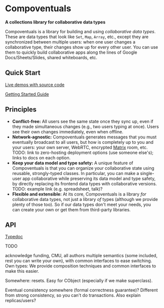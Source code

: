 # Compoventuals

**A collections library for collaborative data types**

Compoventuals is a library for building and using _collaborative data types_. These are data types that look like `Set`, `Map`, `Array`, etc., except they are synchronized between multiple users: when one user changes a collaborative type, their changes show up for every other user. You can use them to quickly build collaborative apps along the lines of Google Docs/Sheets/Slides, shared whiteboards, etc.

## Quick Start

[Live demos with source code](TODO)

[Getting Started Guide](./getting_started_guide.md)

## Principles

- **Conflict-free:** All users see the same state once they sync up, even if they made simultaneous changes (e.g., two users typing at once). Users see their own changes immediately, even when offline.
- **Network-agnostic:** Compoventuals generates messages that you must eventually broadcast to all users, but how is completely up to you and your users: your own server, WebRTC, encrypted [Matrix](matrix.org) room, etc. TODO: link to zero-hosting deployment options (use someone else's); links to docs on each option.
- **Keep your data model and type safety:** A unique feature of Compoventuals is that you can organize your collaborative state using reusable, strongly-typed classes. In particular, you can make a single-user app collaborative while preserving its data model and type safety, by directly replacing its frontend data types with collaborative versions. TODO: example link (e.g. spreadsheet, talk)?
- **Flexible and extensible:** At its core, Compoventuals is a library _for_ collaborative data types, not just a library _of_ types (although we provide plenty of those too). So if our data types don't meet your needs, you can create your own or get them from third-party libraries.

## API

[Typedoc](./typedoc)

TODO

acknowledge funding, CMU, all authors
multiple semantics (some included, rest you can write your own), with common interfaces to ease switching.
Own types: We provide composition techniques and common interfaces to make this easier.

Somewhere: resets. Easy for CObject (especially if we make superclass).

Eventual consistency somewhere (formal correctness guarantee)? Different from strong consistency, so you can't do transactions. Also explain replicas/users?
